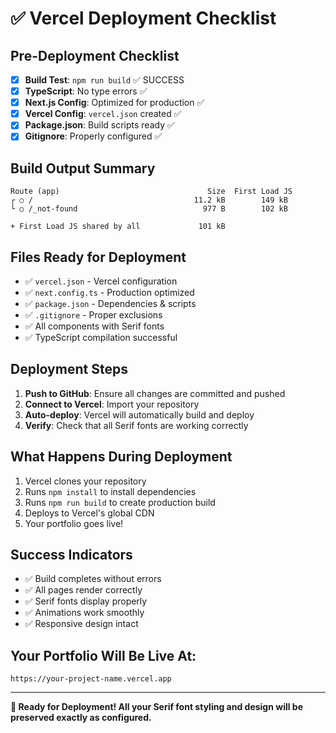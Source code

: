 # ✅ Vercel Deployment Checklist

## Pre-Deployment Checklist
- [x] **Build Test**: `npm run build` ✅ SUCCESS
- [x] **TypeScript**: No type errors ✅
- [x] **Next.js Config**: Optimized for production ✅
- [x] **Vercel Config**: `vercel.json` created ✅
- [x] **Package.json**: Build scripts ready ✅
- [x] **Gitignore**: Properly configured ✅

## Build Output Summary
```
Route (app)                                 Size  First Load JS
┌ ○ /                                    11.2 kB        149 kB
└ ○ /_not-found                            977 B        102 kB

+ First Load JS shared by all             101 kB
```

## Files Ready for Deployment
- ✅ `vercel.json` - Vercel configuration
- ✅ `next.config.ts` - Production optimized
- ✅ `package.json` - Dependencies & scripts
- ✅ `.gitignore` - Proper exclusions
- ✅ All components with Serif fonts
- ✅ TypeScript compilation successful

## Deployment Steps
1. **Push to GitHub**: Ensure all changes are committed and pushed
2. **Connect to Vercel**: Import your repository
3. **Auto-deploy**: Vercel will automatically build and deploy
4. **Verify**: Check that all Serif fonts are working correctly

## What Happens During Deployment
1. Vercel clones your repository
2. Runs `npm install` to install dependencies
3. Runs `npm run build` to create production build
4. Deploys to Vercel's global CDN
5. Your portfolio goes live!

## Success Indicators
- ✅ Build completes without errors
- ✅ All pages render correctly
- ✅ Serif fonts display properly
- ✅ Animations work smoothly
- ✅ Responsive design intact

## Your Portfolio Will Be Live At:
`https://your-project-name.vercel.app`

---
**🎉 Ready for Deployment! All your Serif font styling and design will be preserved exactly as configured.**
